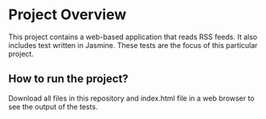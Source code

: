 # Project Overview

This project contains a web-based application that reads RSS feeds. It also includes test written in Jasmine. These 
tests are the focus of this particular project.


## How to run the project?

Download all files in this repository and index.html file in a web browser to see the output of the tests.

